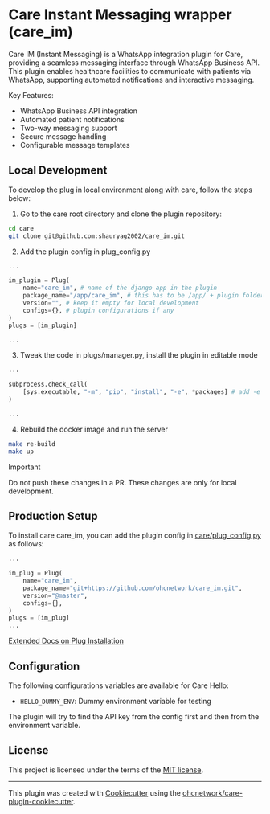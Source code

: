 # Care Instant Messaging wrapper (care_im)

Care IM (Instant Messaging) is a WhatsApp integration plugin for Care, providing a seamless messaging interface through WhatsApp Business API. This plugin enables healthcare facilities to communicate with patients via WhatsApp, supporting automated notifications and interactive messaging.

Key Features:
- WhatsApp Business API integration
- Automated patient notifications
- Two-way messaging support
- Secure message handling
- Configurable message templates


## Local Development

To develop the plug in local environment along with care, follow the steps below:

1. Go to the care root directory and clone the plugin repository:

```bash
cd care
git clone git@github.com:shauryag2002/care_im.git
```

2. Add the plugin config in plug_config.py

```python
...

im_plugin = Plug(
    name="care_im", # name of the django app in the plugin
    package_name="/app/care_im", # this has to be /app/ + plugin folder name
    version="", # keep it empty for local development
    configs={}, # plugin configurations if any
)
plugs = [im_plugin]

...
```

3. Tweak the code in plugs/manager.py, install the plugin in editable mode

```python
...

subprocess.check_call(
    [sys.executable, "-m", "pip", "install", "-e", *packages] # add -e flag to install in editable mode
)

...
```

4. Rebuild the docker image and run the server

```bash
make re-build
make up
```

> [!IMPORTANT]
> Do not push these changes in a PR. These changes are only for local development.

## Production Setup

To install care care_im, you can add the plugin config in [care/plug_config.py](https://github.com/ohcnetwork/care/blob/develop/plug_config.py) as follows:

```python
...

im_plug = Plug(
    name="care_im",
    package_name="git+https://github.com/ohcnetwork/care_im.git",
    version="@master",
    configs={},
)
plugs = [im_plug]
...
```

[Extended Docs on Plug Installation](https://care-be-docs.ohc.network/pluggable-apps/configuration.html)

## Configuration

The following configurations variables are available for Care Hello:

- `HELLO_DUMMY_ENV`: Dummy environment variable for testing

The plugin will try to find the API key from the config first and then from the environment variable.

## License

This project is licensed under the terms of the [MIT license](LICENSE).

---

This plugin was created with [Cookiecutter](https://github.com/audreyr/cookiecutter) using the [ohcnetwork/care-plugin-cookiecutter](https://github.com/ohcnetwork/care-plugin-cookiecutter).
